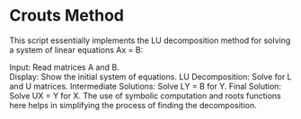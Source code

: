 # Crouts Method
This script essentially implements the LU decomposition method for solving a system of linear equations Ax = B:

Input: Read matrices A and B. \
Display: Show the initial system of equations.
LU Decomposition: Solve for L and U matrices.
Intermediate Solutions: Solve LY = B for Y.
Final Solution: Solve UX = Y for X.
The use of symbolic computation and roots functions here helps in simplifying the process of finding the decomposition.
